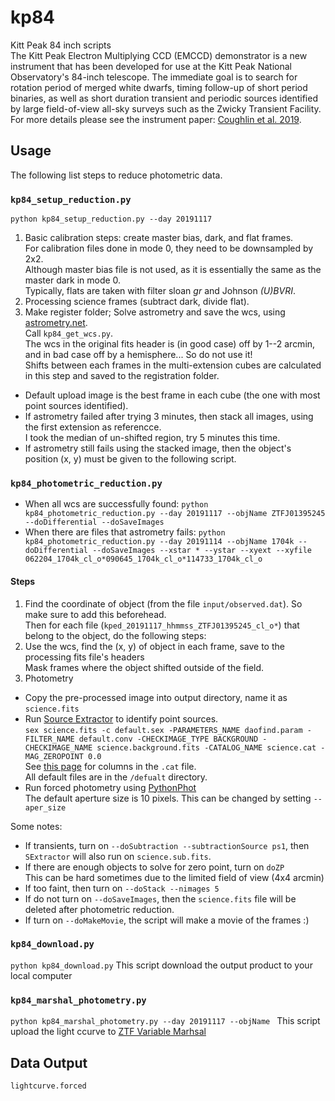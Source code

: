 # kp84
Kitt Peak 84 inch scripts</br>
The Kitt Peak Electron Multiplying CCD (EMCCD) demonstrator is a new instrument that has been developed for use at the Kitt Peak National Observatory's 84-inch telescope. The immediate goal is to search for rotation period of merged white dwarfs, timing follow-up of short period binaries, as well as short duration transient and periodic sources identified by large field-of-view all-sky surveys such as the Zwicky Transient Facility. For more details please see the instrument paper: [Coughlin et al. 2019](https://arxiv.org/abs/1901.04625).

## Usage
The following list steps to reduce photometric data.

### `kp84_setup_reduction.py`
`python kp84_setup_reduction.py --day 20191117`
1. Basic calibration steps: create master bias, dark, and flat frames.<br>
For calibration files done in mode 0, they need to be downsampled by 2x2.<br>
Although master bias file is not used, as it is essentially the same as the master dark in mode 0.<br>
Typically, flats are taken with filter sloan _gr_ and Johnson _(U)BVRI_.
2. Processing science frames (subtract dark, divide flat).
3. Make register folder; Solve astrometry and save the wcs, using [astrometry.net](http://astrometry.net/).<br>
Call `kp84_get_wcs.py`.<br>
The wcs in the original fits header is (in good case) off by 1--2 arcmin, and in bad case off by a hemisphere... So do not use it!<br>
Shifts between each frames in the multi-extension cubes are calculated in this step and saved to the registration folder.
- Default upload image is the best frame in each cube (the one with most point sources identified). <br>
- If astrometry failed after trying 3 minutes, then stack all images, using the first extension as referencce.<br>
I took the median of un-shifted region, try 5 minutes this time.
- If astrometry still fails using the stacked image, then the object's position (x, y) must be given to the following script.

### `kp84_photometric_reduction.py`
- When all wcs are successfully found:
`python kp84_photometric_reduction.py --day 20191117 --objName ZTFJ01395245 --doDifferential --doSaveImages`
- When there are files that astrometry fails:
`python kp84_photometric_reduction.py --day 20191114 --objName 1704k --doDifferential --doSaveImages --xstar * --ystar --xyext --xyfile 062204_1704k_cl_o*090645_1704k_cl_o*114733_1704k_cl_o`

#### Steps
1. Find the coordinate of object (from the file `input/observed.dat`). So make sure to add this beforehead.<br>
Then for each file (`kped_20191117_hhmmss_ZTFJ01395245_cl_o*`) that belong to the object, do the following steps:
2. Use the wcs, find the (x, y) of object in each frame, save to the processing fits file's headers<br>
Mask frames where the object shifted outside of the field.
3. Photometry
- Copy the pre-processed image into output directory, name it as `science.fits`
- Run [Source Extractor](https://www.astromatic.net/software/sextractor) to identify point sources. <br>
`sex science.fits -c default.sex -PARAMETERS_NAME daofind.param -FILTER_NAME default.conv -CHECKIMAGE_TYPE BACKGROUND -CHECKIMAGE_NAME science.background.fits -CATALOG_NAME science.cat -MAG_ZEROPOINT 0.0`</br>
See [this page](https://sextractor.readthedocs.io/en/latest/Param.html) for columns in the `.cat` file.<br>
All default files are in the `/defualt` directory. 
- Run forced photometry using [PythonPhot](https://github.com/djones1040/PythonPhot/blob/master/PythonPhot/aper.py)<br>
The default aperture size is 10 pixels. This can be changed by setting `--aper_size`

Some notes:
- If transients, turn on `--doSubtraction --subtractionSource ps1`, then `SExtractor` will also run on `science.sub.fits`.
- If there are enough objects to solve for zero point, turn on `doZP`<br>
This can be hard sometimes due to the limited field of view (4x4 arcmin)
- If too faint, then turn on `--doStack --nimages 5`
- If do not turn on `--doSaveImages`, then the `science.fits` file will be deleted after photometric reduction.
- If turn on `--doMakeMovie`, the script will make a movie of the frames :)

### `kp84_download.py`
`python kp84_download.py`
This script download the output product to your local computer

### `kp84_marshal_photometry.py`
`python kp84_marshal_photometry.py --day 20191117 --objName `
This script upload the light ccurve to [ZTF Variable Marhsal](https://github.com/dmitryduev/ztf-variable-marshal)


## Data Output
`lightcurve.forced`
